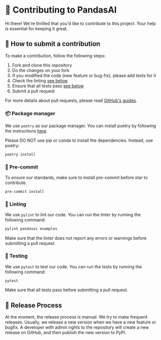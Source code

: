 # 🐼 Contributing to PandasAI

Hi there! We're thrilled that you'd like to contribute to this project. Your help is essential for keeping it great.

## 🤝 How to submit a contribution

To make a contribution, follow the following steps:

1. Fork and clone this repository
2. Do the changes on your fork
3. If you modified the code (new feature or bug-fix), please add tests for it
4. Check the linting [see below](https://github.com/gventuri/pandas-ai/blob/main/CONTRIBUTING.md#-linting)
5. Ensure that all tests pass [see below](https://github.com/gventuri/pandas-ai/blob/main/CONTRIBUTING.md#-testing)
6. Submit a pull request

For more details about pull requests, please read [GitHub's guides](https://docs.github.com/en/pull-requests/collaborating-with-pull-requests/proposing-changes-to-your-work-with-pull-requests/creating-a-pull-request).


### 📦 Package manager

We use `poetry` as our package manager. You can install poetry by following the instructions [here](https://python-poetry.org/docs/#installation).

Please DO NOT use pip or conda to install the dependencies. Instead, use poetry:

```bash
poetry install
```

### 📌 Pre-commit

To ensure our standards, make sure to install pre-commit before star to contribute.

```bash
pre-commit install
```

### 🧹 Linting

We use `pylint` to lint our code. You can run the linter by running the following command:

```bash
pylint pandasai examples
```

Make sure that the linter does not report any errors or warnings before submitting a pull request.

### 🧪 Testing

We use `pytest` to test our code. You can run the tests by running the following command:

```bash
pytest
```

Make sure that all tests pass before submitting a pull request.

## 🚀 Release Process

At the moment, the release process is manual. We try to make frequent releases. Usually, we release a new version when we have a new feature or bugfix. A developer with admin rights to the repository will create a new release on GitHub, and then publish the new version to PyPI.
